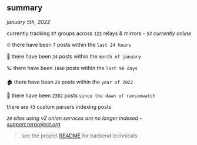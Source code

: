 
## summary
_january 5th, 2022_

currently tracking `87` groups across `122` relays & mirrors - _`53` currently online_

⏲ there have been `7` posts within the `last 24 hours`

🦈 there have been `24` posts within the `month of january`

🪐 there have been `1060` posts within the `last 90 days`

🏚 there have been `20` posts within the `year of 2022`

🦕 there have been `2382` posts `since the dawn of ransomwatch`

there are `43` custom parsers indexing posts

_`20` sites using v2 onion services are no longer indexed - [support.torproject.org](https://support.torproject.org/onionservices/v2-deprecation/)_

> see the project [README](https://github.com/thetanz/ransomwatch#ransomwatch--) for backend technicals
